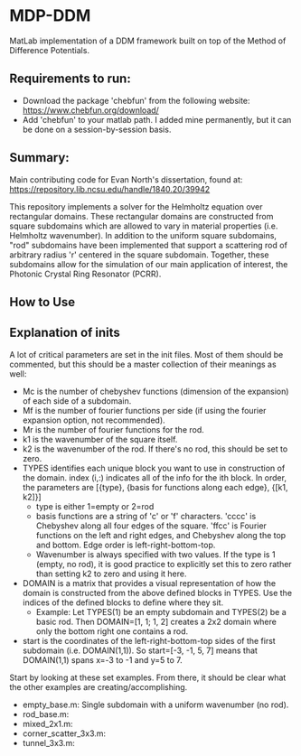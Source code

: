 # MDP-DDM
MatLab implementation of a DDM framework built on top of the Method of Difference Potentials.

## Requirements to run:
- Download the package 'chebfun' from the following website: https://www.chebfun.org/download/
- Add 'chebfun' to your matlab path. I added mine permanently, but it can be done on a session-by-session basis.

## Summary:
Main contributing code for Evan North's dissertation, found at: https://repository.lib.ncsu.edu/handle/1840.20/39942

This repository implements a solver for the Helmholtz equation over rectangular domains. These rectangular domains are constructed from square subdomains which are allowed to vary in material properties (i.e. Helmholtz wavenumber). In addition to the uniform square subdomains, "rod" subdomains have been implemented that support a scattering rod of arbitrary radius 'r' centered in the square subdomain. Together, these subdomains allow for the simulation of our main application of interest, the Photonic Crystal Ring Resonator (PCRR). 

## How to Use


## Explanation of inits
A lot of critical parameters are set in the init files. Most of them should be commented, but this should be a master collection of their meanings as well:
- Mc is the number of chebyshev functions (dimension of the expansion) of each side of a subdomain.
- Mf is the number of fourier functions per side (if using the fourier expansion option, not recommended).
- Mr is the number of fourier functions for the rod.
- k1 is the wavenumber of the square itself.
- k2 is the wavenumber of the rod. If there's no rod, this should be set to zero.
- TYPES identifies each unique block you want to use in construction of the domain. index (i,:) indicates all of the info for the ith block. In order, the parameters are [{type}, {basis for functions along each edge}, {[k1, k2]}]
  - type is either 1=empty or 2=rod
  - basis functions are a string of 'c' or 'f' characters. 'cccc' is Chebyshev along all four edges of the square. 'ffcc' is Fourier functions on the left and right edges, and Chebyshev along the top and bottom. Edge order is left-right-bottom-top.
  - Wavenumber is always specified with two values. If the type is 1 (empty, no rod), it is good practice to explicitly set this to zero rather than setting k2 to zero and using it here.
- DOMAIN is a matrix that provides a visual representation of how the domain is constructed from the above defined blocks in TYPES. Use the indices of the defined blocks to define where they sit.
  - Example: Let TYPES(1) be an empty subdomain and TYPES(2) be a basic rod. Then DOMAIN=[1, 1; 1, 2] creates a 2x2 domain where only the bottom right one contains a rod.
- start is the coordinates of the left-right-bottom-top sides of the first subdomain (i.e. DOMAIN(1,1)). So start=[-3, -1, 5, 7] means that DOMAIN(1,1) spans x=-3 to -1 and y=5 to 7.

Start by looking at these set examples. From there, it should be clear what the other examples are creating/accomplishing.
- empty_base.m: Single subdomain with a uniform wavenumber (no rod). 
- rod_base.m: 
- mixed_2x1.m:
- corner_scatter_3x3.m:
- tunnel_3x3.m:
